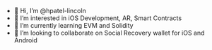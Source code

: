 - 👋 Hi, I’m @hpatel-lincoln
- 👀 I’m interested in iOS Development, AR, Smart Contracts
- 🌱 I’m currently learning EVM and Solidity
- 💞️ I’m looking to collaborate on Social Recovery wallet for iOS and Android

<!---
hpatel-lincoln/hpatel-lincoln is a ✨ special ✨ repository because its `README.md` (this file) appears on your GitHub profile.
You can click the Preview link to take a look at your changes.
--->
